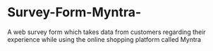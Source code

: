 # Survey-Form-Myntra-
A web survey form which takes data from customers regarding their experience while using the online shopping platform called Myntra
